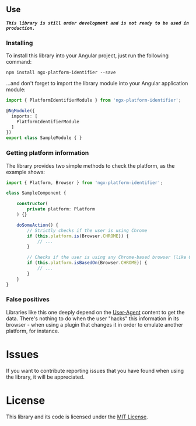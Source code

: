 ## Use

___`This library is still under development and is not ready to be used in production.`___

### Installing

To install this library into your Angular project, just run the following command:

```
npm install ngx-platform-identifier --save
```

...and don't forget to import the library module into your Angular application module:

```typescript
import { PlatformIdentifierModule } from 'ngx-platform-identifier';

@NgModule({
  imports: [
    PlatformIdentifierModule
  ]
})
export class SampleModule { }
```

### Getting platform information

The library provides two simple methods to check the platform, as the example shows:

```typescript
import { Platform, Browser } from 'ngx-platform-identifier';

class SampleComponent {

    constructor(
        private platform: Platform
    ) {}

    doSomeAction() {
        // Strictly checks if the user is using Chrome
        if (this.platform.is(Browser.CHROME)) {
            // ...
        }

        // Checks if the user is using any Chrome-based browser (like Opera)
        if (this.platform.isBasedOn(Browser.CHROME)) {
            // ...
        }
    }
}
```

### False positives

Libraries like this one deeply depend on the [User-Agent](https://en.wikipedia.org/wiki/User_agent) content to get the data. There's nothing to do when the user "hacks" this information in its browser - when using a plugin that changes it in order to emulate another platform, for instance.

# Issues

If you want to contribute reporting issues that you have found when using the library, it will be appreciated.

# License

This library and its code is licensed under the [MIT License](LICENSE).